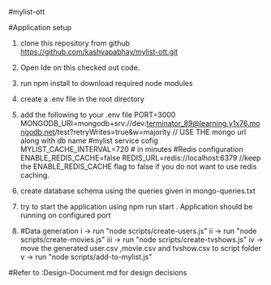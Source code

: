 #mylist-ott

#Application setup
 1.  clone this repository from github
 https://github.com/kashyapabhay/mylist-ott.git
 2. Open Ide on this checked out code.

 3. run npm install to download required node modules

 4. create a .env file in the root directory

 5. add the following to your .env file
PORT=3000
MONGODB_URI=mongodb+srv://dev:terminator_89@learning.y1x76.mongodb.net/test?retryWrites=true&w=majority
// USE THE mongo url along with db name
#mylist service cofig
MYLIST_CACHE_INTERVAL=720 # in minutes
#Redis configuration
ENABLE_REDIS_CACHE=false
REDIS_URL=redis://localhost:6379
//keep the ENABLE_REDIS_CACHE flag to false if you do not want to use redis caching.

6. create database schema using the queries given in mongo-queries.txt

7. try to start the application using npm run start . Application should be running on configured port

8. #Data generation
i -> run "node scripts/create-users.js" 
ii -> run "node scripts/create-movies.js"
iii -> run "node scripts/create-tvshows.js"
iv -> move the generated user.csv ,movie.csv and tvshow.csv to script folder
v -> run "node scripts/add-to-mylist.js"


#Refer to :Design-Document.md for design decisions

